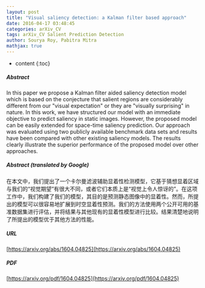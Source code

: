```yaml
---
layout: post
title: "Visual saliency detection: a Kalman filter based approach"
date: 2016-04-17 03:48:45
categories: arXiv_CV
tags: arXiv_CV Salient Prediction Detection
author: Sourya Roy, Pabitra Mitra
mathjax: true
---
```


* content
{:toc}

##### Abstract
In this paper we propose a Kalman filter aided saliency detection model which is based on the conjecture that salient regions are considerably different from our "visual expectation" or they are "visually surprising" in nature. In this work, we have structured our model with an immediate objective to predict saliency in static images. However, the proposed model can be easily extended for space-time saliency prediction. Our approach was evaluated using two publicly available benchmark data sets and results have been compared with other existing saliency models. The results clearly illustrate the superior performance of the proposed model over other approaches.

##### Abstract (translated by Google)
在本文中，我们提出了一个卡尔曼滤波辅助显着性检测模型，它基于猜想显着区域与我们的“视觉期望”有很大不同，或者它们本质上是“视觉上令人惊讶的”。在这项工作中，我们构建了我们的模型，其目的是预测静态图像中的显着性。然而，所提出的模型可以很容易地扩展到时空显着性预测。我们的方法使用两个公开可用的基准数据集进行评估，并将结果与​​其他现有的显着性模型进行比较。结果清楚地说明了所提出的模型优于其他方法的性能。

##### URL
[https://arxiv.org/abs/1604.04825](https://arxiv.org/abs/1604.04825)

##### PDF
[https://arxiv.org/pdf/1604.04825](https://arxiv.org/pdf/1604.04825)

